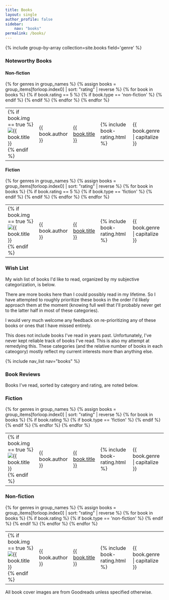 ```yaml
---
title: Books
layout: single
author_profile: false
sidebar:
    nav: "books"
permalink: /books/
---
```


{% include group-by-array collection=site.books field='genre' %}
### Noteworthy Books

#### Non-fiction
<div>
    <table cellspacing="0">
        {% for genres in group_names %}
        {% assign books = group_items[forloop.index0] | sort: "rating" | reverse %}
        {% for book in books %}
            {% if book.rating == 5 %}
            {% if book.type == 'non-fiction' %}
            <tr>
                <td>{% if book.img == true %}
                    <img class="book-small-img" src="{{ site.url }}/assets/images/books/{{ book.slug }}-small.jpg" alt="{{ book.title }}" />
                    {% endif %}
                </td>
                <td>{{ book.author }}</td>
                <td><a href='{{ book.url }}'>{{ book.title }}</a></td>
                <td>{% include book-rating.html %}</td>
                <td>{{ book.genre | capitalize }}</td>
            </tr>
            {% endif %}
            {% endif %}
        {% endfor %}
        {% endfor %}
    </table>
</div>

#### Fiction
<div>
    <table cellspacing="0">
        {% for genres in group_names %}
        {% assign books = group_items[forloop.index0] | sort: "rating" | reverse %}
        {% for book in books %}
            {% if book.rating == 5 %}
            {% if book.type == 'fiction' %}
            <tr>
                <td>{% if book.img == true %}
                    <img class="book-small-img" src="{{ site.url }}/assets/images/books/{{ book.slug }}-small.jpg" alt="{{ book.title }}" />
                    {% endif %}
                </td>
                <td>{{ book.author }}</td>
                <td><a href='{{ book.url }}'>{{ book.title }}</a></td>
                <td>{% include book-rating.html %}</td>
                <td>{{ book.genre | capitalize }}</td>
            </tr>
            {% endif %}
            {% endif %}
        {% endfor %}
        {% endfor %}
    </table>
</div>

### Wish List

My wish list of books I'd like to read, organized by my subjective categorization, is below.  

There are more books here than I could possibly read in my lifetime.  So I have attempted to roughly prioritize these books in the order I'd likely approach them at the moment (knowing full well that I'll probably never get to the latter half in most of these categories).  

I would very much welcome any feedback on re-prioritizing any of these books or ones that I have missed entirely.  

This does not include books I've read in years past.  Unfortunately, I've never kept reliable track of books I've read.  This is also my attempt at remedying this.  These categories (and the relative number of books in each cateogory) mostly reflect my current interests more than anything else.

{% include nav_list nav="books" %}

### Book Reviews

Books I've read, sorted by category and rating, are noted below.

<!--- Groups by genre, then sorts by rating. But is this worth it? Just fiction or non-fiction categories instead? Or group by 'type'? --->

### Fiction
<div>
    <table cellspacing="0">
        {% for genres in group_names %}
        {% assign books = group_items[forloop.index0] | sort: "rating" | reverse %}
        {% for book in books %}
            {% if book.rating %}
            {% if book.type == 'fiction' %}
            <tr>
                <td>{% if book.img == true %}
                    <img class="book-small-img" src="{{ site.url }}/assets/images/books/{{ book.slug }}-small.jpg" alt="{{ book.title }}" />
                    {% endif %}
                </td>
                <td>{{ book.author }}</td>
                <td><a href='{{ book.url }}'>{{ book.title }}</a></td>
                <td>{% include book-rating.html %}</td>
                <td>{{ book.genre | capitalize }}</td>
            </tr>
            {% endif %}
            {% endif %}
        {% endfor %}
        {% endfor %}
    </table>
</div>

### Non-fiction
<div>
    <table cellspacing="0">
        {% for genres in group_names %}
        {% assign books = group_items[forloop.index0] | sort: "rating" | reverse %}
        {% for book in books %}
            {% if book.rating %}
            {% if book.type == 'non-fiction' %}
            <tr>
                <td>{% if book.img == true %}
                    <img class="book-small-img" src="{{ site.url }}/assets/images/books/{{ book.slug }}-small.jpg" alt="{{ book.title }}" />
                    {% endif %}
                </td>
                <td>{{ book.author }}</td>
                <td><a href='{{ book.url }}'>{{ book.title }}</a></td>
                <td>{% include book-rating.html %}</td>
                <td>{{ book.genre | capitalize }}</td>
            </tr>
            {% endif %}
            {% endif %}
        {% endfor %}
        {% endfor %}
    </table>
</div>

<div class="page-bottom">
    <p>All book cover images are from Goodreads unless specified otherwise.</p>
</div>